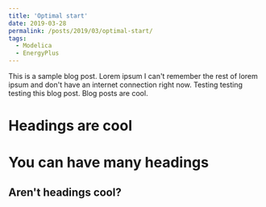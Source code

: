 ```yaml
---
title: 'Optimal start'
date: 2019-03-28
permalink: /posts/2019/03/optimal-start/
tags:
  - Modelica
  - EnergyPlus
---
```


This is a sample blog post. Lorem ipsum I can't remember the rest of lorem ipsum and don't have an internet connection right now. Testing testing testing this blog post. Blog posts are cool.

Headings are cool
======

You can have many headings
======

Aren't headings cool?
------
